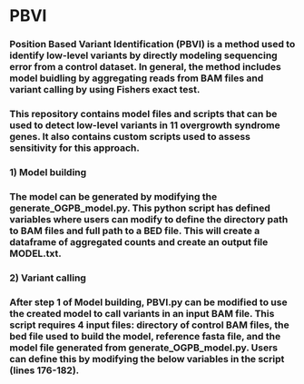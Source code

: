 # PBVI
 
### Position Based Variant Identification (PBVI) is a method used to identify low-level variants by directly modeling sequencing error from a control dataset. In general, the method includes model buidling by aggregating reads from BAM files and variant calling by using Fishers exact test.
### This repository contains model files and scripts that can be used to detect low-level variants in 11 overgrowth syndrome genes. It also contains custom scripts used to assess sensitivity for this approach.

### 1) Model building
### The model can be generated by modifying the generate_OGPB_model.py. This python script has defined variables where users can modify to define the directory path to BAM files and full path to a BED file. This will create a dataframe of aggregated counts and create an output file MODEL.txt.

### 2) Variant calling
### After step 1 of Model building, PBVI.py can be modified to use the created model to call variants in an input BAM file. This script requires 4 input files: directory of control BAM files, the bed file used to build the model, reference fasta file, and the model file generated from generate_OGPB_model.py. Users can define this by modifying the below variables in the script (lines 176-182). 
